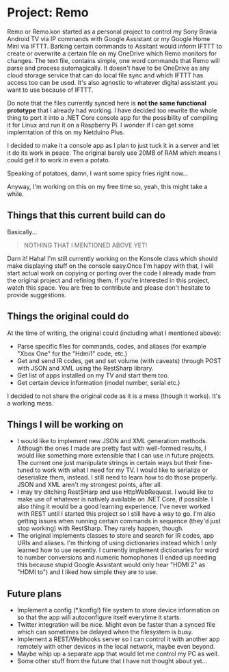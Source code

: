 # Project: Remo
Remo or Remo.kon started as a personal project to control my Sony Bravia Android TV via IP commands with Google Assistant or my Google Home Mini via IFTTT. Barking certain commands to Assitant would inform IFTTT to create or overwrite a certain file on my OneDrive which Remo monitors for changes. The text file, contains simple, one word commands that Remo will parse and process automagically. It doesn't have to be OneDrive as any cloud storage service that can do local file sync and which IFTTT has access too can be used. It's also agnostic to whatever digital assistant you want to use because of IFTTT.

Do note that the files currently synced here is **not the same functional prototype** that I already had working. I have decided too rewrite the whole thing to port it into a .NET Core console app for the possibility of compiling it for Linux and run it on a Raspberry Pi. I wonder if I can get some implemtation of this on my Netduino Plus. 

I decided to make it a console app as I plan to just tuck it in a server and let it do its work in peace. The original barely use 20MB of RAM which means I could get it to work in even a potato.

Speaking of potatoes, damn, I want some spicy fries right now...

Anyway, I'm working on this on my free time so, yeah, this might take a while.

## Things that this current build can do
Basically...

>NOTHING THAT I MENTIONED ABOVE YET!

Darn it! Haha! I'm still currently working on the Konsole class which should make displaying stuff on the console easy.Once I'm happy with that, I will start actual work on copying or porting over the code I already made from the original project and refining them. If you're interested in this project, watch this space. You are free to contribute and please don't hesitate to provide suggestions.

## Things the original could do
At the time of writing, the original could (including what I mentioned above):
- Parse specific files for commands, codes, and aliases (for example "Xbox One" for the "Hdmi1" code, etc.)
- Get and send IR codes, get and set volume (with caveats) through POST with JSON and XML using the RestSharp library.
- Get list of apps installed on my TV and start them too.
- Get certain device information (model number, serial etc.)

I decided to not share the original code as it is a mess (though it works). It's a working mess.

## Things I will be working on
- I would like to implement new JSON and XML generatiom methods. Although the ones I made are pretty fast with well-formed results, I would like something more extensible that I can use in future projects. The current one just manipulate strings in certain ways but their fine-tuned to work with what I need for my TV. I would like to serialize or deserialize them, instead. I still need to learn how to do those properly. JSON and XML aren't my strongest points, after all.
- I may try ditching RestSHarp and use HttpWebRequest. I would like to make use of whatever is natively available on .NET Core, if possible. I also thing it would be a good learning experience. I've never worked with REST until I started this project so I still have a way to go. I'm also getting issues when running certain commands in sequence (they'd just stop working) with RestSharp. They rarely happen, though.
- The original implements classes to store and search for IR codes, app URIs and aliases. I'm thinking of using dictionaries instead which I only learned how to use recently. I currently implement dictionaries for word to number conversions and numeric homophones (I ended up needing this because stupid Google Assistant would only hear "HDMI 2" as "HDMI to") and I liked how simple they are to use.

## Future plans
- Implement a config (*.konfig!) file system to store device information on so that the app will autoconfigure itself everytime it starts.
- Twitter integration will be nice. Might even be faster than a synced file which can sometimes be delayed when the filesystem is busy.
- Implement a REST/Webhooks server so I can control it with another app remotely with other devices in the local network, maybe even beyond.
- Maybe whip up a separate app that would let me control my PC as well.
- Some other stuff from the future that I have not thought about yet...
